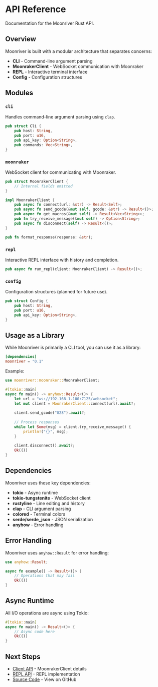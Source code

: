 # API Reference

Documentation for the Moonriver Rust API.

## Overview

Moonriver is built with a modular architecture that separates concerns:

- **CLI** - Command-line argument parsing
- **MoonrakerClient** - WebSocket communication with Moonraker
- **REPL** - Interactive terminal interface
- **Config** - Configuration structures

## Modules

### `cli`

Handles command-line argument parsing using `clap`.

```rust
pub struct Cli {
    pub host: String,
    pub port: u16,
    pub api_key: Option<String>,
    pub commands: Vec<String>,
}
```

### `moonraker`

WebSocket client for communicating with Moonraker.

```rust
pub struct MoonrakerClient {
    // Internal fields omitted
}

impl MoonrakerClient {
    pub async fn connect(url: &str) -> Result<Self>;
    pub async fn send_gcode(&mut self, gcode: &str) -> Result<()>;
    pub async fn get_macros(&mut self) -> Result<Vec<String>>;
    pub fn try_receive_message(&mut self) -> Option<String>;
    pub async fn disconnect(self) -> Result<()>;
}

pub fn format_response(response: &str);
```

### `repl`

Interactive REPL interface with history and completion.

```rust
pub async fn run_repl(client: MoonrakerClient) -> Result<()>;
```

### `config`

Configuration structures (planned for future use).

```rust
pub struct Config {
    pub host: String,
    pub port: u16,
    pub api_key: Option<String>,
}
```

## Usage as a Library

While Moonriver is primarily a CLI tool, you can use it as a library:

```toml
[dependencies]
moonriver = "0.1"
```

Example:

```rust
use moonriver::moonraker::MoonrakerClient;

#[tokio::main]
async fn main() -> anyhow::Result<()> {
    let url = "ws://192.168.1.100:7125/websocket";
    let mut client = MoonrakerClient::connect(url).await?;
    
    client.send_gcode("G28").await?;
    
    // Process responses
    while let Some(msg) = client.try_receive_message() {
        println!("{}", msg);
    }
    
    client.disconnect().await?;
    Ok(())
}
```

## Dependencies

Moonriver uses these key dependencies:

- **tokio** - Async runtime
- **tokio-tungstenite** - WebSocket client
- **rustyline** - Line editing and history
- **clap** - CLI argument parsing
- **colored** - Terminal colors
- **serde/serde_json** - JSON serialization
- **anyhow** - Error handling

## Error Handling

Moonriver uses `anyhow::Result` for error handling:

```rust
use anyhow::Result;

async fn example() -> Result<()> {
    // Operations that may fail
    Ok(())
}
```

## Async Runtime

All I/O operations are async using Tokio:

```rust
#[tokio::main]
async fn main() -> Result<()> {
    // Async code here
    Ok(())
}
```

## Next Steps

- [Client API](/api/client) - MoonrakerClient details
- [REPL API](/api/repl) - REPL implementation
- [Source Code](https://github.com/yourusername/moonriver) - View on GitHub
